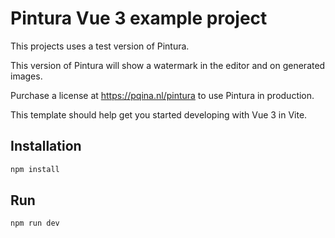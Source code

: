 # Pintura Vue 3 example project

This projects uses a test version of Pintura.

This version of Pintura will show a watermark in the editor and on generated images.

Purchase a license at https://pqina.nl/pintura to use Pintura in production.

This template should help get you started developing with Vue 3 in Vite.

## Installation

```bash
npm install
```

## Run

```bash
npm run dev
```
